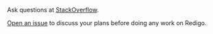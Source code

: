 Ask questions at
[StackOverflow](https://stackoverflow.com/questions/ask?tags=go+redis).

[Open an issue](https://github.com/vinllen/redigo/issues/new) to discuss your
plans before doing any work on Redigo.
